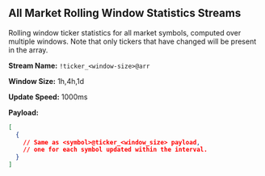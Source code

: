 ## All Market Rolling Window Statistics Streams

Rolling window ticker statistics for all market symbols, computed over multiple windows. Note that only tickers that have changed will be present in the array.

**Stream Name:** `!ticker_<window-size>@arr`

**Window Size:** 1h,4h,1d

**Update Speed:** 1000ms

**Payload:**
```json
[
  {
    // Same as <symbol>@ticker_<window_size> payload,
    // one for each symbol updated within the interval.
  }
]
```